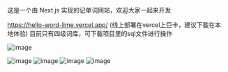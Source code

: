 这是一个由 Next.js 实现的记单词网站，欢迎大家一起来开发

https://hello-word-lime.vercel.app/
(线上部署在vercel上巨卡，建议下载在本地体验)
目前只有四级词库，可下载项目里的sql文件进行操作

![image](https://github.com/user-attachments/assets/682f6be5-187f-4794-b0dd-3a89a024e4b2)

![image](https://github.com/user-attachments/assets/028bd4b0-aded-499f-b589-723629be57d2)
![image](https://github.com/user-attachments/assets/c3f50e36-1b76-40f3-a603-788c2e668958)
![image](https://github.com/user-attachments/assets/191a6cea-44a3-4eb3-beb6-5e2ec9f65939)
![image](https://github.com/user-attachments/assets/dec0f206-436f-4d70-88fb-da4dbe4f5386)
